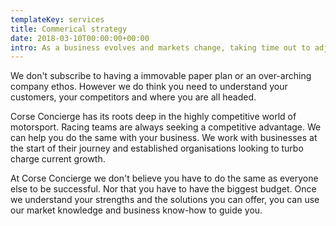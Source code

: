 ```yaml
---
templateKey: services
title: Commerical strategy
date: 2018-03-10T00:00:00+00:00
intro: As a business evolves and markets change, taking time out to adjust your strategy is key to continuing your growth.
---
```


We don't subscribe to having a immovable paper plan or an over-arching company ethos. However we do think you need to understand your customers, your competitors and where you are all headed.

Corse Concierge has its roots deep in the highly competitive world of motorsport. Racing teams are always seeking a competitive advantage. We can help you do the same with your business. We work with businesses at the start of their journey and established organisations looking to turbo charge current growth.

At Corse Concierge we don't believe you have to do the same as everyone else to be successful. Nor that you have to have the biggest budget. Once we understand your strengths and the solutions you can offer, you can use our market knowledge and business know-how to guide you.
